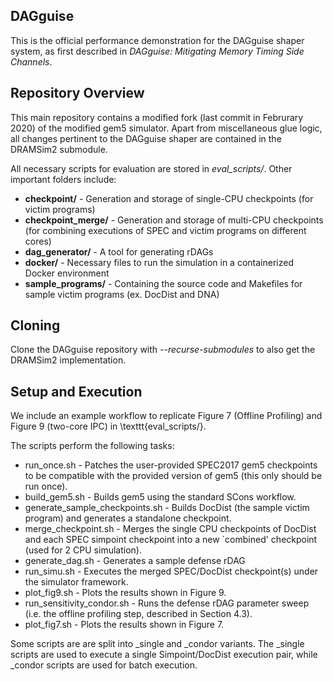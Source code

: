 ## DAGguise 

This is the official performance demonstration for the DAGguise shaper system, as
first described in *DAGguise: Mitigating Memory Timing Side Channels*.

## Repository Overview

This main repository contains a modified fork (last commit in Februrary 2020) of the modified gem5 simulator. Apart from miscellaneous glue logic, all changes pertinent to the DAGguise shaper are contained in the DRAMSim2 submodule.

All necessary scripts for evaluation are stored in *eval_scripts/*. Other important folders include:

 - **checkpoint/** - Generation and storage of single-CPU checkpoints (for victim programs)
 - **checkpoint_merge/** - Generation and storage of multi-CPU checkpoints (for combining executions of SPEC and victim programs on different cores)
 - **dag_generator/** - A tool for generating rDAGs
 - **docker/** - Necessary files to run the simulation in a containerized Docker environment
 - **sample_programs/** - Containing the source code and Makefiles for sample victim programs (ex. DocDist and DNA)

## Cloning
Clone the DAGguise repository with *--recurse-submodules* to also get the DRAMSim2 implementation. 

## Setup and Execution

We include an example workflow to replicate Figure 7 (Offline Profiling) and Figure 9 (two-core IPC) in \texttt{eval\_scripts/}. 

The scripts perform the following tasks:

  - run\_once.sh - Patches the user-provided SPEC2017 gem5 checkpoints to be compatible with the provided version of gem5 (this only should be run once).
  - build\_gem5.sh - Builds gem5 using the standard SCons workflow.
  - generate\_sample\_checkpoints.sh - Builds DocDist (the sample victim program) and generates a standalone checkpoint.
  - merge\_checkpoint.sh - Merges the single CPU checkpoints of DocDist and each SPEC simpoint checkpoint into a new `combined' checkpoint (used for 2 CPU simulation).
  - generate\_dag.sh - Generates a sample defense rDAG
  - run\_simu.sh - Executes the merged SPEC/DocDist checkpoint(s) under the simulator framework.
  - plot\_fig9.sh - Plots the results shown in Figure 9.
  - run\_sensitivity\_condor.sh - Runs the defense rDAG parameter sweep (i.e. the offline profiling step, described in Section 4.3).
  - plot\_fig7.sh - Plots the results shown in Figure 7.

Some scripts are are split into \_single and \_condor variants. The \_single scripts are used to execute a single
Simpoint/DocDist execution pair, while \_condor scripts are used for
batch execution.
